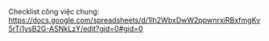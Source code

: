 Checklist công việc chung: https://docs.google.com/spreadsheets/d/1lh2WbxDwW2ppwnrxiRBxfmgKv5rTi1ysB2G-ASNkLzY/edit?gid=0#gid=0

